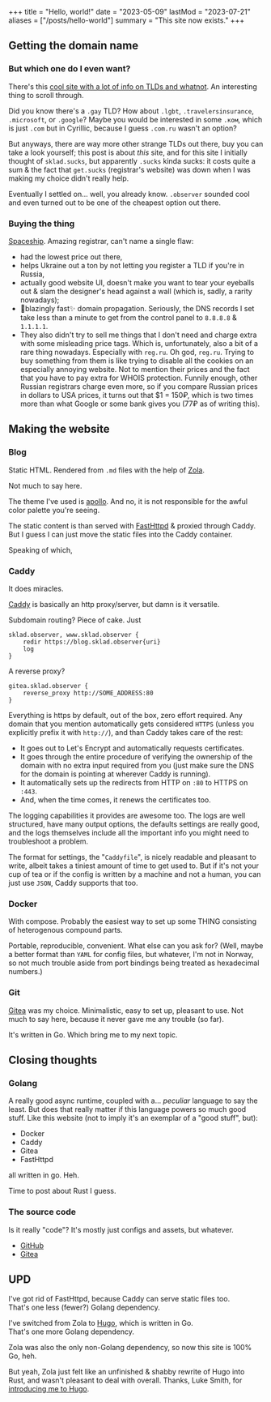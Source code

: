 +++
title = "Hello, world!"
date = "2023-05-09"
lastMod = "2023-07-21"
aliases = ["/posts/hello-world"]
summary = "This site now exists."
+++

## Getting the domain name

### But which one do I even want?

There's this [cool site with a lot of info on TLDs and whatnot](https://tld-list.com/tlds-from-a-z).
An interesting thing to scroll through.

Did you know there's a `.gay` TLD? How about `.lgbt`, `.travelersinsurance`,
`.microsoft`, or `.google`?
Maybe you would be interested in some `.ком`, which is just `.com` but in Cyrillic,
because I guess `.com.ru` wasn't an option?

But anyways, there are way more other strange TLDs out there, buy you can take a look yourself;
this post is about *this* site, and for this site I initially thought of `sklad.sucks`,
but apparently `.sucks` kinda sucks: it costs quite a sum & the fact that `get.sucks`
(registrar's website) was down when I was making my choice didn't really help.

Eventually I settled on... well, you already know.
`.observer` sounded cool and even turned out to be one of the cheapest option out there.

### Buying the thing

[Spaceship](https://www.spaceship.com/). Amazing registrar, can't name a single flaw:
+ had the lowest price out there,
+ helps Ukraine out a ton by not letting you register a TLD if you're in Russia,
+ actually good website UI, doesn't make you want to tear your eyeballs out
& slam the designer's head against a wall (which is, sadly, a rarity nowadays);
+ 🚀blazingly fast✨ domain propagation. Seriously, the DNS records I set
take less than a minute to get from the control panel to `8.8.8.8` & `1.1.1.1`.
+ They also didn't try to sell me things that I don't need
and charge extra with some misleading price tags.
Which is, unfortunately, also a bit of a rare thing nowadays.
Especially with `reg.ru`. Oh god, `reg.ru`.
Trying to buy something from them is like trying to disable all the cookies
on an especially annoying website.
Not to mention their prices and the fact that you have to pay extra for WHOIS protection.
Funnily enough, other Russian registrars charge even more, so if you compare
Russian prices in dollars to USA prices, it turns out that $1 = 150₽,
which is two times more than what Google or some bank gives you (77₽ as of writing this).

## Making the website

### Blog

Static HTML. Rendered from `.md` files with the help of [Zola](https://www.getzola.org/).

Not much to say here.

The theme I've used is [apollo](https://www.getzola.org/themes/apollo/).
And no, it is not responsible for the awful color palette you're seeing.

The static content is than served with [FastHttpd](https://fasthttpd.org/) & proxied through Caddy.
But I guess I can just move the static files into the Caddy container.

Speaking of which,

### Caddy

It does miracles.

[Caddy](https://caddyserver.com/) is basically an http proxy/server,
but damn is it versatile.

Subdomain routing? Piece of cake. Just
```caddy
sklad.observer, www.sklad.observer {
	redir https://blog.sklad.observer{uri}
	log
}
```

A reverse proxy?
```caddy
gitea.sklad.observer {
	reverse_proxy http://SOME_ADDRESS:80
}
```

Everything is https by default, out of the box, zero effort required.
Any domain that you mention automatically gets considered `HTTPS`
(unless you explicitly prefix it with `http://`),
and than Caddy takes care of the rest:
+ It goes out to Let's Encrypt and automatically requests certificates.
+ It goes through the entire procedure of verifying the ownership of the domain
with no extra input required from you
(just make sure the DNS for the domain is pointing at wherever Caddy is running).
+ It automatically sets up the redirects from HTTP on `:80` to HTTPS on `:443`.
+ And, when the time comes, it renews the certificates too.

The logging capabilities it provides are awesome too.
The logs are well structured, have many output options, the defaults settings are really good,
and the logs themselves include all the important info you might need to troubleshoot a problem.

The format for settings, the "`Caddyfile`", is nicely readable and pleasant to write,
albeit takes a tiniest amount of time to get used to.
But if it's not your cup of tea or if the config is written by a machine and not a human,
you can just use `JSON`, Caddy supports that too.

### Docker

With compose.
Probably the easiest way to set up some THING consisting of heterogenous compound parts.

Portable, reproducible, convenient. What else can you ask for?
(Well, maybe a better format than `YAML` for config files, but whatever,
I'm not in Norway, so not much trouble aside from port bindings
being treated as hexadecimal numbers.)

### Git

[Gitea](https://gitea.io/) was my choice.
Minimalistic, easy to set up, pleasant to use.
Not much to say here, because it never gave me any trouble (so far).

It's written in Go. Which bring me to my next topic.

## Closing thoughts

### Golang

A really good async runtime, coupled with a... *peculiar* language to say the least.
But does that really matter if this language powers so much good stuff.
Like this website (not to imply it's an exemplar of a "good stuff", but):
* Docker
* Caddy
* Gitea
* FastHttpd

all written in go.
Heh.

Time to post about Rust I guess.

### The source code

Is it really "code"?
It's mostly just configs and assets, but whatever.

+ [GitHub](https://github.com/SandaruKasa/blog)
+ [Gitea](https://gitea.sklad.observer/SandaruKasa/blog)

## UPD
I've got rid of FastHttpd, because Caddy can serve static files too. \
That's one less (fewer?) Golang dependency.

I've switched from Zola to [Hugo](https://gohugo.io/), which is written in Go. \
That's one more Golang dependency.

Zola was also the only non-Golang dependency, so now this site is 100% Go, heh.

But yeah, Zola just felt like an unfinished & shabby rewrite of Hugo into Rust,
and wasn't pleasant to deal with overall.
Thanks, Luke Smith, for [introducing me to Hugo](https://youtu.be/jAXKSKb3etk).
